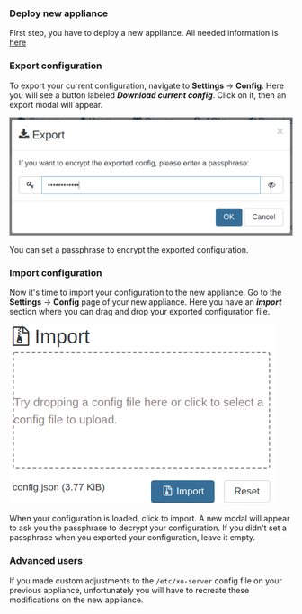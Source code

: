 ### Deploy new appliance

First step, you have to deploy a new appliance. All needed information is [here](installation.md)

### Export configuration

To export your current configuration, navigate to **Settings** -> **Config**.
Here you will see a button labeled **_Download current config_**. Click on it, then an export modal will appear.

![](./assets/exportModal.png)

You can set a passphrase to encrypt the exported configuration.

### Import configuration

Now it's time to import your configuration to the new appliance.
Go to the **Settings** -> **Config** page of your new appliance. Here you have an **_import_** section where you can drag and drop your exported configuration file.

![](./assets/importModal.png)

When your configuration is loaded, click to import. A new modal will appear to ask you the passphrase to decrypt your configuration. If you didn't set a passphrase when you exported your configuration, leave it empty.

### Advanced users

If you made custom adjustments to the `/etc/xo-server` config file on your previous appliance, unfortunately you will have to recreate these modifications on the new appliance.
